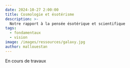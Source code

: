 ```yaml
---
date: 2024-10-27 2:00:00
title: Cosmologie et ésotérisme 
description: >-
  Notre rapport à la pensée ésotérique et scientifique
tags:
  - fondamentaux
  - vision
image: /images/ressources/galaxy.jpg
author: mallouestan
---
```


En cours de travaux